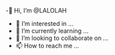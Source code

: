 -👋 Hi, I’m @LALOLAH
- 👀 I’m interested in ...
- 🌱 I’m currently learning ...
- 💞️ I’m looking to collaborate on ...
- 📫 How to reach me ...

<!---
LALOLAH/LALOLAH is a ✨ special ✨ repository because its `README.md` (this file) appears on your GitHub profile.
You can click the Preview link to take a look at your changes.
--->
